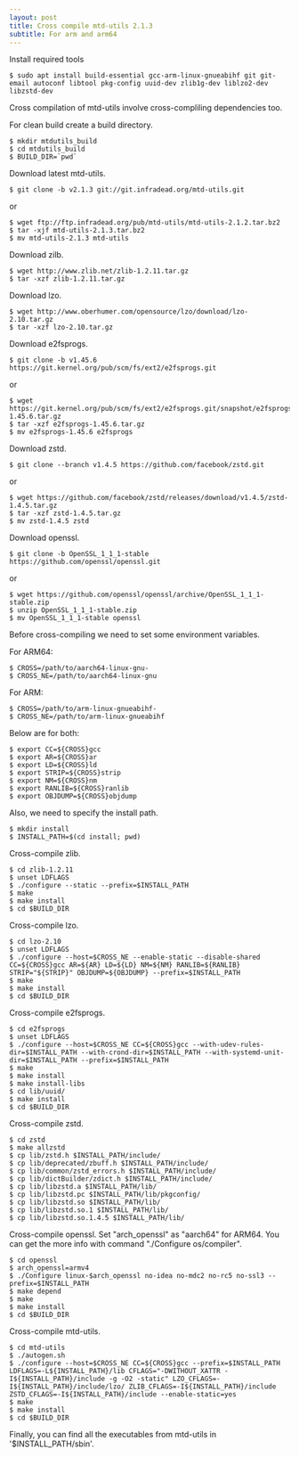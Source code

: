 ```yaml
---
layout: post
title: Cross compile mtd-utils 2.1.3
subtitle: For arm and arm64
---
```


Install required tools

```
$ sudo apt install build-essential gcc-arm-linux-gnueabihf git git-email autoconf libtool pkg-config uuid-dev zlib1g-dev liblzo2-dev libzstd-dev
```

Cross compilation of mtd-utils involve cross-compliling dependencies too.

For clean build create a build directory.

```
$ mkdir mtdutils_build
$ cd mtdutils_build
$ BUILD_DIR=`pwd`
```

Download latest mtd-utils.
```
$ git clone -b v2.1.3 git://git.infradead.org/mtd-utils.git
```
or
```
$ wget ftp://ftp.infradead.org/pub/mtd-utils/mtd-utils-2.1.2.tar.bz2
$ tar -xjf mtd-utils-2.1.3.tar.bz2
$ mv mtd-utils-2.1.3 mtd-utils
```

Download zilb.
```
$ wget http://www.zlib.net/zlib-1.2.11.tar.gz
$ tar -xzf zlib-1.2.11.tar.gz
```

Download lzo.
```
$ wget http://www.oberhumer.com/opensource/lzo/download/lzo-2.10.tar.gz
$ tar -xzf lzo-2.10.tar.gz
```

Download e2fsprogs.
```
$ git clone -b v1.45.6 https://git.kernel.org/pub/scm/fs/ext2/e2fsprogs.git
```
or
```
$ wget https://git.kernel.org/pub/scm/fs/ext2/e2fsprogs.git/snapshot/e2fsprogs-1.45.6.tar.gz
$ tar -xzf e2fsprogs-1.45.6.tar.gz
$ mv e2fsprogs-1.45.6 e2fsprogs
```

Download zstd.
```
$ git clone --branch v1.4.5 https://github.com/facebook/zstd.git
```
or
```
$ wget https://github.com/facebook/zstd/releases/download/v1.4.5/zstd-1.4.5.tar.gz
$ tar -xzf zstd-1.4.5.tar.gz
$ mv zstd-1.4.5 zstd
```

Download openssl.
```
$ git clone -b OpenSSL_1_1_1-stable https://github.com/openssl/openssl.git
```
or
```
$ wget https://github.com/openssl/openssl/archive/OpenSSL_1_1_1-stable.zip
$ unzip OpenSSL_1_1_1-stable.zip
$ mv OpenSSL_1_1_1-stable openssl
```

Before cross-compiling we need to set some environment variables.

For ARM64:
```
$ CROSS=/path/to/aarch64-linux-gnu-
$ CROSS_NE=/path/to/aarch64-linux-gnu
```
For ARM:
```
$ CROSS=/path/to/arm-linux-gnueabihf-
$ CROSS_NE=/path/to/arm-linux-gnueabihf
```
Below are for both:
```
$ export CC=${CROSS}gcc
$ export AR=${CROSS}ar
$ export LD=${CROSS}ld
$ export STRIP=${CROSS}strip
$ export NM=${CROSS}nm
$ export RANLIB=${CROSS}ranlib
$ export OBJDUMP=${CROSS}objdump
```

Also, we need to specify the install path.

```
$ mkdir install
$ INSTALL_PATH=$(cd install; pwd)
```

Cross-compile zlib.
```
$ cd zlib-1.2.11
$ unset LDFLAGS
$ ./configure --static --prefix=$INSTALL_PATH
$ make
$ make install
$ cd $BUILD_DIR
```

Cross-compile lzo.
```
$ cd lzo-2.10
$ unset LDFLAGS
$ ./configure --host=$CROSS_NE --enable-static --disable-shared CC=${CROSS}gcc AR=${AR} LD=${LD} NM=${NM} RANLIB=${RANLIB} STRIP="${STRIP}" OBJDUMP=${OBJDUMP} --prefix=$INSTALL_PATH
$ make
$ make install
$ cd $BUILD_DIR
```

Cross-compile e2fsprogs.
```
$ cd e2fsprogs
$ unset LDFLAGS
$ ./configure --host=$CROSS_NE CC=${CROSS}gcc --with-udev-rules-dir=$INSTALL_PATH --with-crond-dir=$INSTALL_PATH --with-systemd-unit-dir=$INSTALL_PATH --prefix=$INSTALL_PATH
$ make
$ make install
$ make install-libs
$ cd lib/uuid/
$ make install
$ cd $BUILD_DIR
```

Cross-compile zstd.
```
$ cd zstd
$ make allzstd
$ cp lib/zstd.h $INSTALL_PATH/include/
$ cp lib/deprecated/zbuff.h $INSTALL_PATH/include/
$ cp lib/common/zstd_errors.h $INSTALL_PATH/include/
$ cp lib/dictBuilder/zdict.h $INSTALL_PATH/include/
$ cp lib/libzstd.a $INSTALL_PATH/lib/
$ cp lib/libzstd.pc $INSTALL_PATH/lib/pkgconfig/
$ cp lib/libzstd.so $INSTALL_PATH/lib/
$ cp lib/libzstd.so.1 $INSTALL_PATH/lib/
$ cp lib/libzstd.so.1.4.5 $INSTALL_PATH/lib/
```

Cross-compile openssl.
Set "arch_openssl" as "aarch64" for ARM64.
You can get the more info with command "./Configure os/compiler".
```
$ cd openssl
$ arch_openssl=armv4
$ ./Configure linux-$arch_openssl no-idea no-mdc2 no-rc5 no-ssl3 --prefix=$INSTALL_PATH
$ make depend
$ make
$ make install
$ cd $BUILD_DIR
```

Cross-compile mtd-utils.
```
$ cd mtd-utils
$ ./autogen.sh
$ ./configure --host=$CROSS_NE CC=${CROSS}gcc --prefix=$INSTALL_PATH LDFLAGS=-L${INSTALL_PATH}/lib CFLAGS="-DWITHOUT_XATTR -I${INSTALL_PATH}/include -g -O2 -static" LZO_CFLAGS=-I${INSTALL_PATH}/include/lzo/ ZLIB_CFLAGS=-I${INSTALL_PATH}/include ZSTD_CFLAGS=-I${INSTALL_PATH}/include --enable-static=yes
$ make
$ make install
$ cd $BUILD_DIR
```

Finally, you can find all the executables from mtd-utils in '$INSTALL_PATH/sbin'.
